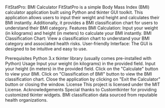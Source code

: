 FitStatPro: BMI Calculator
FitStatPro is a simple Body Mass Index (BMI) calculator application built using Python and tkinter GUI toolkit. This application allows users to input their weight and height and calculates their BMI instantly. Additionally, it provides a BMI classification chart for users to understand their BMI category.
Features
BMI Calculation: Input your weight (in kilograms) and height (in meters) to calculate your BMI instantly.
BMI Classification Chart: View a classification chart to understand your BMI category and associated health risks.
User-friendly Interface: The GUI is designed to be intuitive and easy to use.
         


Prerequisites
Python 3.x
tkinter library (usually comes pre-installed with Python)
Usage
Input your weight (in kilograms) in the provided field.
Input your height (in meters) in the provided field.
Click on the "Calculate" button to view your BMI.
Click on "Classification of BMI" button to view the BMI classification chart.
Close the application by clicking on "Exit the Calculator" button or closing the window.
License
This project is licensed under the MIT License.
Acknowledgements
Special thanks to Customtkinter for providing customized tkinter widgets.
BMI classification data sourced from reputable health organizations.



